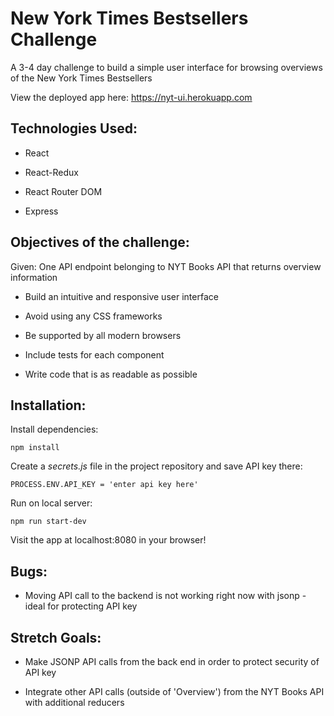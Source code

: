 # New York Times Bestsellers Challenge

A 3-4 day challenge to build a simple user interface for browsing overviews of the New York Times Bestsellers

View the deployed app here: https://nyt-ui.herokuapp.com

## Technologies Used:

* React

* React-Redux

* React Router DOM

* Express


## Objectives of the challenge:

Given: One API endpoint belonging to NYT Books API that returns overview information

* Build an intuitive and responsive user interface

* Avoid using any CSS frameworks

* Be supported by all modern browsers

* Include tests for each component

* Write code that is as readable as possible

## Installation:

Install dependencies:
```
npm install
```
Create a *secrets.js* file in the project repository and save API key there:
```
PROCESS.ENV.API_KEY = 'enter api key here'
```
Run on local server:
```
npm run start-dev
```
Visit the app at localhost:8080 in your browser!

## Bugs:

* Moving API call to the backend is not working right now with jsonp - ideal for protecting API key

## Stretch Goals:

* Make JSONP API calls from the back end in order to protect security of API key

* Integrate other API calls (outside of 'Overview') from the NYT Books API with additional reducers


